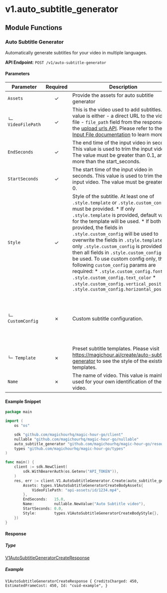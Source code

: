 # v1.auto_subtitle_generator

## Module Functions

### Auto Subtitle Generator <a name="create"></a>

Automatically generate subtitles for your video in multiple languages.

**API Endpoint**: `POST /v1/auto-subtitle-generator`

#### Parameters

| Parameter | Required | Description | Example |
|-----------|:--------:|-------------|--------|
| `Assets` | ✓ | Provide the assets for auto subtitle generator | `V1AutoSubtitleGeneratorCreateBodyAssets {VideoFilePath: "api-assets/id/1234.mp4",}` |
| `└─ VideoFilePath` | ✓ | This is the video used to add subtitles. This value is either - a direct URL to the video file - `file_path` field from the response of the [upload urls API](https://docs.magichour.ai/api-reference/files/generate-asset-upload-urls).  Please refer to the [Input File documentation](https://docs.magichour.ai/api-reference/files/generate-asset-upload-urls#input-file) to learn more.  | `"api-assets/id/1234.mp4"` |
| `EndSeconds` | ✓ | The end time of the input video in seconds. This value is used to trim the input video. The value must be greater than 0.1, and more than the start_seconds. | `15.0` |
| `StartSeconds` | ✓ | The start time of the input video in seconds. This value is used to trim the input video. The value must be greater than 0. | `0.0` |
| `Style` | ✓ | Style of the subtitle. At least one of `.style.template` or `.style.custom_config` must be provided.  * If only `.style.template` is provided, default values for the template will be used. * If both are provided, the fields in `.style.custom_config` will be used to overwrite the fields in `.style.template`. * If only `.style.custom_config` is provided, then all fields in `.style.custom_config` will be used.  To use custom config only, the following `custom_config` params are required: * `.style.custom_config.font` * `.style.custom_config.text_color` * `.style.custom_config.vertical_position` * `.style.custom_config.horizontal_position`  | `V1AutoSubtitleGeneratorCreateBodyStyle {}` |
| `└─ CustomConfig` | ✗ | Custom subtitle configuration. | `V1AutoSubtitleGeneratorCreateBodyStyleCustomConfig {Font: nullable.NewValue("Noto Sans"),FontSize: nullable.NewValue(24.0),FontStyle: nullable.NewValue("normal"),HighlightedTextColor: nullable.NewValue("#FFD700"),HorizontalPosition: nullable.NewValue("center"),StrokeColor: nullable.NewValue("#000000"),StrokeWidth: nullable.NewValue(1.0),TextColor: nullable.NewValue("#FFFFFF"),VerticalPosition: nullable.NewValue("bottom"),}` |
| `└─ Template` | ✗ | Preset subtitle templates. Please visit https://magichour.ai/create/auto-subtitle-generator to see the style of the existing templates. | `V1AutoSubtitleGeneratorCreateBodyStyleTemplateEnumCinematic` |
| `Name` | ✗ | The name of video. This value is mainly used for your own identification of the video. | `"Auto Subtitle video"` |

#### Example Snippet

```go
package main

import (
	os "os"

	sdk "github.com/magichourhq/magic-hour-go/client"
	nullable "github.com/magichourhq/magic-hour-go/nullable"
	auto_subtitle_generator "github.com/magichourhq/magic-hour-go/resources/v1/auto_subtitle_generator"
	types "github.com/magichourhq/magic-hour-go/types"
)

func main() {
	client := sdk.NewClient(
		sdk.WithBearerAuth(os.Getenv("API_TOKEN")),
	)
	res, err := client.V1.AutoSubtitleGenerator.Create(auto_subtitle_generator.CreateRequest{
		Assets: types.V1AutoSubtitleGeneratorCreateBodyAssets{
			VideoFilePath: "api-assets/id/1234.mp4",
		},
		EndSeconds:   15.0,
		Name:         nullable.NewValue("Auto Subtitle video"),
		StartSeconds: 0.0,
		Style:        types.V1AutoSubtitleGeneratorCreateBodyStyle{},
	})
}

```

#### Response

##### Type
[V1AutoSubtitleGeneratorCreateResponse](/types/v1_auto_subtitle_generator_create_response.go)

##### Example
`V1AutoSubtitleGeneratorCreateResponse {
CreditsCharged: 450,
EstimatedFrameCost: 450,
Id: "cuid-example",
}`


